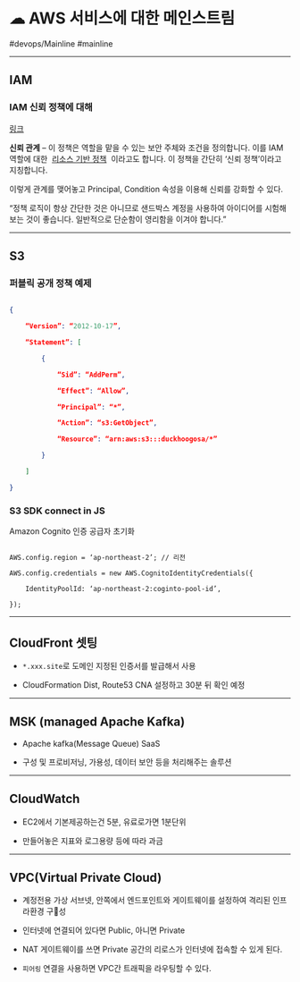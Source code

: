 # ☁ AWS 서비스에 대한 메인스트림

#devops/Mainline #mainline

---

## IAM

### IAM 신뢰 정책에 대해

[링크](https://aws.amazon.com/ko/blogs/korea/how-to-use-trust-policies-with-iam-roles-html/)

**신뢰 관계** – 이 정책은 역할을 맡을 수 있는 보안 주체와 조건을 정의합니다. 이를 IAM 역할에 대한  [리소스 기반 정책](https://docs.aws.amazon.com/IAM/latest/UserGuide/access***policies***identity-vs-resource.html)  이라고도 합니다. 이 정책을 간단히 ‘신뢰 정책’이라고 지칭합니다.

이렇게 관계를 맺어놓고 Principal, Condition 속성을 이용해 신뢰를 강화할 수 있다.

“정책 로직이 항상 간단한 것은 아니므로 샌드박스 계정을 사용하여 아이디어를 시험해 보는 것이 좋습니다. 일반적으로 단순함이 영리함을 이겨야 합니다.”

---

## S3

###  퍼블릭 공개 정책 예제

```json

{

    “Version”: “2012-10-17”,

    “Statement”: [

        {

            “Sid”: “AddPerm”,

            “Effect”: “Allow”,

            “Principal”: “*”,

            “Action”: “s3:GetObject”,

            “Resource”: “arn:aws:s3:::duckhoogosa/*”

        }

    ]

}

```



### S3 SDK connect in JS

Amazon Cognito 인증 공급자 초기화

```

AWS.config.region = ‘ap-northeast-2’; // 리전

AWS.config.credentials = new AWS.CognitoIdentityCredentials({

    IdentityPoolId: ‘ap-northeast-2:coginto-pool-id’,

});

```

---



## CloudFront 셋팅

* `*.xxx.site`로 도메인 지정된 인증서를 발급해서 사용

* CloudFormation Dist, Route53 CNA 설정하고 30분 뒤 확인 예정

---



## MSK (managed Apache Kafka)

- Apache kafka(Message Queue) SaaS

- 구성 및 프로비저닝, 가용성, 데이터 보안 등을 처리해주는 솔루션

---



## CloudWatch

- EC2에서 기본제공하는건 5분, 유료로가면 1분단위

- 만들어놓은 지표와 로그용량 등에 따라 과금

---



## VPC(Virtual Private Cloud)

- 계정전용 가상 서브넷, 안쪽에서 엔드포인트와 게이트웨이를 설정하여 격리된 인프라환경 구성

- 인터넷에 연결되어 있다면 Public, 아니면 Private

- NAT 게이트웨이를 쓰면 Private 공간의 리로스가 인터넷에 접속할 수 있게 된다.

- `피어링` 연결을 사용하면 VPC간 트래픽을 라우팅할 수 있다.